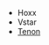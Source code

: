 - Hoxx
- Vstar
- [Tenon](https://www.tenonvpn.net?id=31037af2d4c27130a3a0fc6793696b9d1238f11bb70a4fe9f46803ab1d17e92a)

